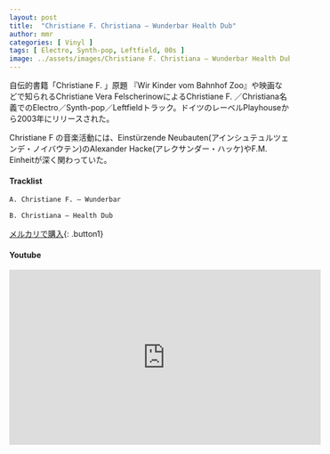 ```yaml
---
layout: post
title:  "Christiane F. Christiana – Wunderbar Health Dub"
author: mmr
categories: [ Vinyl ]
tags: [ Electro, Synth-pop, Leftfield, 00s ]
image: ../assets/images/Christiane F. Christiana – Wunderbar Health Dub.jpg
---
```


自伝的書籍「Christiane F. 」原題 『Wir Kinder vom Bahnhof Zoo』や映画などで知られるChristiane Vera FelscherinowによるChristiane F. ／Christiana名義でのElectro／Synth-pop／Leftfieldトラック。ドイツのレーベルPlayhouseから2003年にリリースされた。

Christiane F の音楽活動には、Einstürzende Neubauten(アインシュテュルツェンデ・ノイバウテン)のAlexander Hacke(アレクサンダー・ハッケ)やF.M. Einheitが深く関わっていた。


#### Tracklist
```md
A. Christiane F. – Wunderbar

B. Christiana – Health Dub
```

[メルカリで購入](https://jp.mercari.com/item/m23448977294?afid=6142608987){: .button1}

#### Youtube
<iframe width="560" height="315" src="https://www.youtube.com/embed/D21VqhAdX0A?si=Sm2EOg6cy2p4XmPi" title="YouTube video player" frameborder="0" allow="accelerometer; autoplay; clipboard-write; encrypted-media; gyroscope; picture-in-picture; web-share" referrerpolicy="strict-origin-when-cross-origin" allowfullscreen></iframe>